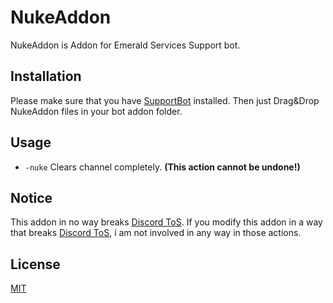 # NukeAddon

NukeAddon is Addon for Emerald Services Support bot.

## Installation

Please make sure that you have [SupportBot](https://github.com/1tzemerald/SupportBot) installed. Then just Drag&Drop NukeAddon files in your bot addon folder. 

## Usage

- ```-nuke``` Clears channel completely. **(This action cannot be undone!)**

## Notice

This addon in no way breaks [Discord ToS](https://discord.com/terms). If you modify this addon in a way that breaks [Discord ToS](https://discord.com/terms), i am not involved in any way in those actions.

## License
[MIT](https://choosealicense.com/licenses/mit/)
